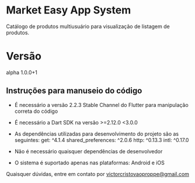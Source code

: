 # Market Easy App System

Catálogo de produtos multiusuário para visualização de listagem de produtos.

# Versão
alpha 1.0.0+1

## Instruções para manuseio do código

* É necessário a versão 2.2.3 Stable Channel do Flutter para manipulação correta do código

* É necessário a Dart SDK na versão >=2.12.0 <3.0.0

* As dependências utilizadas para desenvolvimento do projeto são as seguintes:
  get: ^4.1.4
  shared_preferences: ^2.0.6
  http: ^0.13.3
  intl: ^0.17.0

* Não é necessário quaisquer dependências de desenvolvedor

* O sistema é suportado apenas nas plataformas: Android e iOS

Quaisquer dúvidas, entre em contato por victorcristovaoproppe@gmail.com

